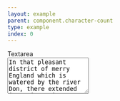 ```yaml
---
layout: example
parent: component.character-count
type: example
index: 0
---
```

<div class="ds_question  js_character-count" data-threshold="80">
<label class="ds_label" for="textarea1-character-limit">Textarea</label><br />
<textarea maxlength="400" class="ds_input" rows="5" id="textarea1-character-limit">In that pleasant district of merry England which is watered by the river Don, there extended in ancient times a large forest, covering the greater part of the beautiful hills and valleys which lie between Sheffield and the pleasant town of Doncaster. The remains of this extensive wood are still to be seen at the noble</textarea>
</div>
